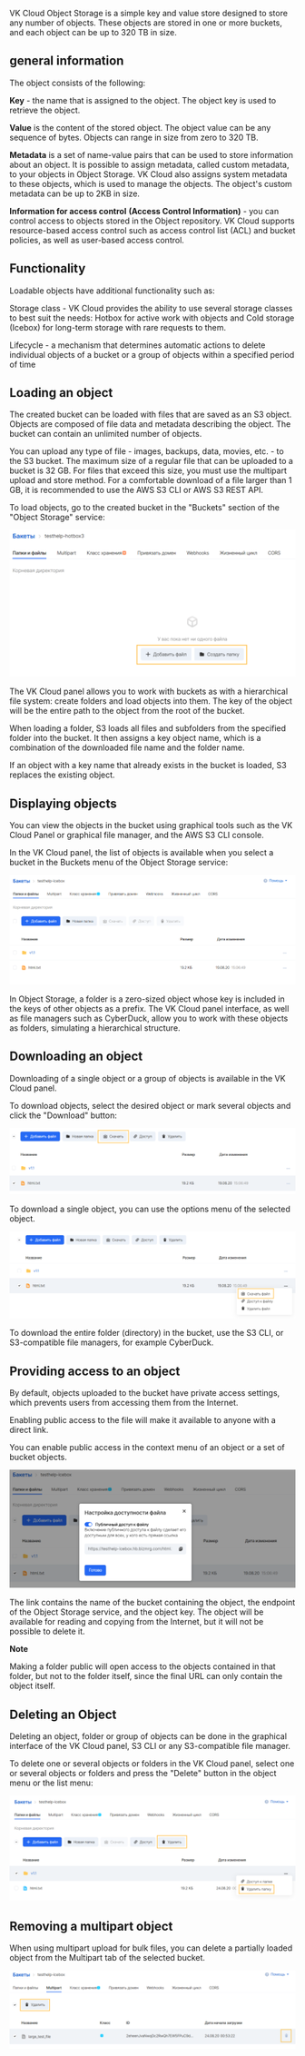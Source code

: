 VK Cloud Object Storage is a simple key and value store designed to store any number of objects. These objects are stored in one or more buckets, and each object can be up to 320 TB in size.

## general information

The object consists of the following:

**Key** - the name that is assigned to the object. The object key is used to retrieve the object.

**Value** is the content of the stored object. The object value can be any sequence of bytes. Objects can range in size from zero to 320 TB.

**Metadata** is a set of name-value pairs that can be used to store information about an object. It is possible to assign metadata, called custom metadata, to your objects in Object Storage. VK Cloud also assigns system metadata to these objects, which is used to manage the objects. The object's custom metadata can be up to 2KB in size.

**Information for access control** **(Access Control Information)** - you can control access to objects stored in the Object repository. VK Cloud supports resource-based access control such as access control list (ACL) and bucket policies, as well as user-based access control.

## Functionality

Loadable objects have additional functionality such as:

Storage class - VK Cloud provides the ability to use several storage classes to best suit the needs: Hotbox for active work with objects and Cold storage (Icebox) for long-term storage with rare requests to them.

Lifecycle - a mechanism that determines automatic actions to delete individual objects of a bucket or a group of objects within a specified period of time

## Loading an object

The created bucket can be loaded with files that are saved as an S3 object. Objects are composed of file data and metadata describing the object. The bucket can contain an unlimited number of objects.

You can upload any type of file - images, backups, data, movies, etc. - to the S3 bucket. The maximum size of a regular file that can be uploaded to a bucket is 32 GB. For files that exceed this size, you must use the multipart upload and store method. For a comfortable download of a file larger than 1 GB, it is recommended to use the AWS S3 CLI or AWS S3 REST API.

To load objects, go to the created bucket in the "Buckets" section of the "Object Storage" service:

![](./assets/1598208678739-1598208678739.png)

The VK Cloud panel allows you to work with buckets as with a hierarchical file system: create folders and load objects into them. The key of the object will be the entire path to the object from the root of the bucket.

When loading a folder, S3 loads all files and subfolders from the specified folder into the bucket. It then assigns a key object name, which is a combination of the downloaded file name and the folder name.

If an object with a key name that already exists in the bucket is loaded, S3 replaces the existing object.

## Displaying objects

You can view the objects in the bucket using graphical tools such as the VK Cloud Panel or graphical file manager, and the AWS S3 CLI console.

In the VK Cloud panel, the list of objects is available when you select a bucket in the Buckets menu of the Object Storage service:

![](./assets/1598218430495-1598218430495.png)

In Object Storage, a folder is a zero-sized object whose key is included in the keys of other objects as a prefix. The VK Cloud panel interface, as well as file managers such as CyberDuck, allow you to work with these objects as folders, simulating a hierarchical structure.

## Downloading an object

Downloading of a single object or a group of objects is available in the VK Cloud panel.

To download objects, select the desired object or mark several objects and click the "Download" button:

![](./assets/1598218543801-1598218543801.png)

To download a single object, you can use the options menu of the selected object.

![](./assets/1598218591879-1598218591879.png)

To download the entire folder (directory) in the bucket, use the S3 CLI, or S3-compatible file managers, for example CyberDuck.

## Providing access to an object

By default, objects uploaded to the bucket have private access settings, which prevents users from accessing them from the Internet.

Enabling public access to the file will make it available to anyone with a direct link.

You can enable public access in the context menu of an object or a set of bucket objects.

![](./assets/1598218822058-1598218822058.png)

The link contains the name of the bucket containing the object, the endpoint of the Object Storage service, and the object key. The object will be available for reading and copying from the Internet, but it will not be possible to delete it.

**Note**

Making a folder public will open access to the objects contained in that folder, but not to the folder itself, since the final URL can only contain the object itself.

## Deleting an Object

Deleting an object, folder or group of objects can be done in the graphical interface of the VK Cloud panel, S3 CLI or any S3-compatible file manager.

To delete one or several objects or folders in the VK Cloud panel, select one or several objects or folders and press the "Delete" button in the object menu or the list menu:

![](./assets/1598219417350-1598219417350.png)

## Removing a multipart object

When using multipart upload for bulk files, you can delete a partially loaded object from the Multipart tab of the selected bucket.

![](./assets/1598220018325-1598220018325.png)
